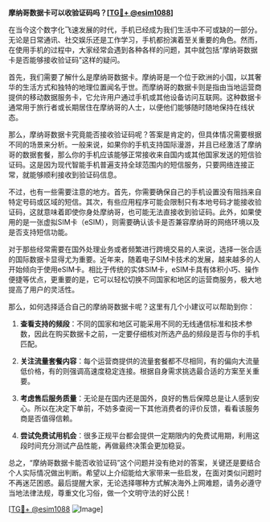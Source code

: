 **摩纳哥数据卡可以收验证码吗？[[TG💪+ @esim1088](https://t.me/s/esim1088)]**

在当今这个数字化飞速发展的时代，手机已经成为我们生活中不可或缺的一部分。无论是日常通讯、社交娱乐还是工作学习，手机都扮演着至关重要的角色。然而，在使用手机的过程中，大家经常会遇到各种各样的问题，其中就包括“摩纳哥数据卡是否能够接收验证码”这样的疑问。

首先，我们需要了解什么是摩纳哥数据卡。摩纳哥是一个位于欧洲的小国，以其奢华的生活方式和独特的地理位置闻名于世。而摩纳哥的数据卡则是指由当地运营商提供的移动数据服务卡，它允许用户通过手机或其他设备访问互联网。这种数据卡通常用于旅行者或长期居住在摩纳哥的人士，以便他们能够随时随地保持在线状态。

那么，摩纳哥数据卡究竟能否接收验证码呢？答案是肯定的，但具体情况需要根据不同的场景来分析。一般来说，如果你的手机支持国际漫游，并且已经激活了摩纳哥的数据套餐，那么你的手机应该能够正常接收来自国内或其他国家发送的短信验证码。这是因为现代智能手机普遍支持全球范围内的短信服务，只要网络连接正常，就能够顺利接收到验证码信息。

不过，也有一些需要注意的地方。首先，你需要确保自己的手机设置没有阻挡来自特定号码或区域的短信。其次，有些应用程序可能会限制只有本地号码才能接收验证码，这就意味着即使你身处摩纳哥，也可能无法直接收到验证码。此外，如果使用的是一张虚拟SIM卡（eSIM），则需要确认该卡是否兼容摩纳哥的网络环境以及是否支持短信功能。

对于那些经常需要在国外处理业务或者频繁进行跨境交易的人来说，选择一张合适的国际数据卡显得尤为重要。近年来，随着电子SIM卡技术的发展，越来越多的人开始倾向于使用eSIM卡。相比于传统的实体SIM卡，eSIM卡具有体积小巧、操作便捷等优点，更重要的是，它可以轻松切换不同国家和地区的运营商服务，极大地提高了用户的灵活性。

那么，如何选择适合自己的摩纳哥数据卡呢？这里有几个小建议可以帮助到你：

1. **查看支持的频段**：不同的国家和地区可能采用不同的无线通信标准和技术参数，因此在购买数据卡之前，一定要仔细核对所选产品的频段是否与你的手机匹配。
   
2. **关注流量套餐内容**：每个运营商提供的流量套餐都不尽相同，有的偏向大流量低价格，有的则强调高速度稳定连接。根据自身需求挑选最合适的方案至关重要。

3. **考虑售后服务质量**：无论是在国内还是国外，良好的售后保障总是让人感到安心。所以在决定下单前，不妨多查阅一下其他消费者的评价反馈，看看该服务商是否值得信赖。

4. **尝试免费试用机会**：很多正规平台都会提供一定期限内的免费试用期，利用这段时间充分测试产品性能，再做最终决策会更加稳妥。

总之，“摩纳哥数据卡能否收验证码”这个问题并没有绝对的答案，关键还是要结合个人实际情况做出判断。希望以上介绍能给大家带来一些启发，在面对类似问题时不再迷茫困惑。最后提醒大家，无论选择哪种方式解决海外上网难题，请务必遵守当地法律法规，尊重文化习俗，做一个文明守法的好公民！

[[TG💪+ @esim1088](https://t.me/s/esim1088) ![Image](https://i.postimg.cc/4NQfJmqS/Snipaste-2025-05-13-00-14-12.png)]